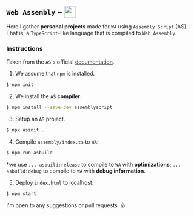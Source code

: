<h2>
    <code>Web Assembly</code> ~ 
    <img src="https://upload.wikimedia.org/wikipedia/commons/thumb/1/1f/WebAssembly_Logo.svg/1200px-WebAssembly_Logo.svg.png" width="30", height="auto" style="transform: translate(0, 8px);">
</h2>

Here I gather __personal projects__ made for `WA` using `Assembly Script` (AS). That is, a `TypeScript`-like language that is compiled to `Web Assembly`.

### Instructions

Taken from the `AS`'s official [documentation](https://www.assemblyscript.org/introduction.html).

1. We assume that `npm` is installed.
```bash
$ npm init
```

2. We install the `AS` __compiler__.
```bash
$ npm install --save-dev assemblyscript
```

3. Setup an `AS` project.
```bash
$ npx asinit .
```

4. Compile `assembly/index.ts` to `WA`:
```bash
$ npm run asbuild
```

\*we use `... asbuild:release` to compile to `WA` with __optimizations__; `... asbuild:debug` to compile to `WA` with __debug information__.

5. Deploy `index.html` to localhost:
```bash
$ npm start
```

I'm open to any suggestions or pull requests. :+1: